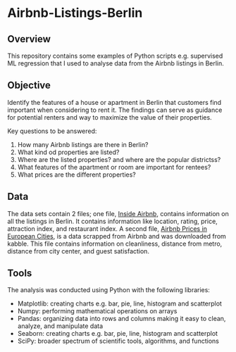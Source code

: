 # Airbnb-Listings-Berlin

## Overview
This repository contains some examples of Python scripts e.g. supervised ML regression that I used to analyse data from the Airbnb listings in Berlin.

## Objective
Identify the features of a house or apartment in Berlin that customers find important when considering to rent it. The findings can serve as guidance for potential renters and way to maximize the value of their properties.

Key questions to be answered:
1. How many Airbnb listings are there in Berlin?
2. What kind od properties are listed?
3. Where are the listed properties? and where are the popular districtss?
4. What features of the apartment or room are important for rentees?
5. What prices are the different properties?
   
## Data
The data sets contain 2 files; one file, [Inside Airbnb](https://insideairbnb.com/berlin/), contains information on all the listings in Berlin. It contains information like location, rating, price, attraction index, and restaurant index. A second file, [Airbnb Prices in European Cities](https://www.kaggle.com/datasets/thedevastator/airbnb-prices-in-european-cities), is a data scrapped from Airbnb and was downloaded from kabble. This file contains	information on cleanliness, distance from metro, distance from city center, and guest satisfaction.

## Tools
The analysis was conducted using Python with the following libraries:
+ Matplotlib: creating charts e.g. bar, pie, line, histogram and scatterplot
+ Numpy: performing mathematical operations on arrays
+ Pandas: organizing data into rows and columns making it easy to clean, analyze, and manipulate data
+ Seaborn: creating charts e.g. bar, pie, line, histogram and scatterplot
+ SciPy: broader spectrum of scientific tools, algorithms, and functions
